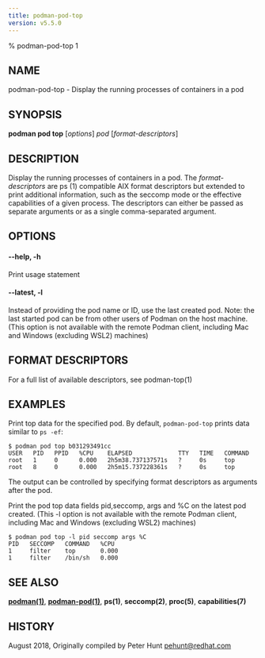 ```yaml
---
title: podman-pod-top
version: v5.5.0
---
```


% podman-pod-top 1

## NAME
podman\-pod\-top - Display the running processes of containers in a pod

## SYNOPSIS
**podman pod top** [*options*] *pod* [*format-descriptors*]

## DESCRIPTION
Display the running processes of containers in a pod. The *format-descriptors* are ps (1) compatible AIX format
descriptors but extended to print additional information, such as the seccomp mode or the effective capabilities
of a given process. The descriptors can either be passed as separate arguments or as a single comma-separated argument.

## OPTIONS

#### **--help**, **-h**

  Print usage statement


[//]: # (BEGIN included file options/latest.md)
#### **--latest**, **-l**

Instead of providing the pod name or ID, use the last created pod.
Note: the last started pod can be from other users of Podman on the host machine.
(This option is not available with the remote Podman client, including Mac and Windows
(excluding WSL2) machines)

[//]: # (END   included file options/latest.md)

## FORMAT DESCRIPTORS

For a full list of available descriptors, see podman-top(1)

## EXAMPLES

Print top data for the specified pod.
By default, `podman-pod-top` prints data similar to `ps -ef`:
```
$ podman pod top b031293491cc
USER   PID   PPID   %CPU    ELAPSED             TTY   TIME   COMMAND
root   1     0      0.000   2h5m38.737137571s   ?     0s     top
root   8     0      0.000   2h5m15.737228361s   ?     0s     top
```

The output can be controlled by specifying format descriptors as arguments after the pod.

Print the pod top data fields pid,seccomp, args and %C on the latest pod created. (This -l option is not available with the remote Podman client, including Mac and Windows (excluding WSL2) machines)
```
$ podman pod top -l pid seccomp args %C
PID   SECCOMP   COMMAND   %CPU
1     filter    top       0.000
1     filter    /bin/sh   0.000
```

## SEE ALSO
**[podman(1)](podman.1.md)**, **[podman-pod(1)](podman-pod.1.md)**, **ps(1)**, **seccomp(2)**, **proc(5)**, **capabilities(7)**

## HISTORY
August 2018, Originally compiled by Peter Hunt <pehunt@redhat.com>
